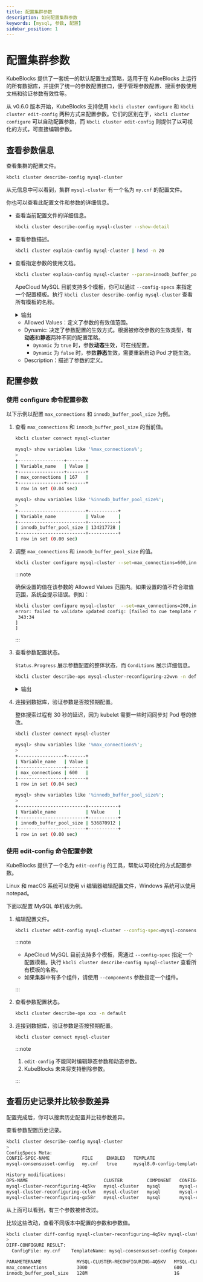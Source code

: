 ```yaml
---
title: 配置集群参数
description: 如何配置集群参数
keywords: [mysql, 参数, 配置]
sidebar_position: 1
---
```


# 配置集群参数

KubeBlocks 提供了一套统一的默认配置生成策略，适用于在 KubeBlocks 上运行的所有数据库，并提供了统一的参数配置接口，便于管理参数配置、搜索参数使用文档和验证参数有效性等。

从 v0.6.0 版本开始，KubeBlocks 支持使用 `kbcli cluster configure` 和 `kbcli cluster edit-config` 两种方式来配置参数。它们的区别在于，`kbcli cluster configure` 可以自动配置参数，而 `kbcli cluster edit-config` 则提供了以可视化的方式，可直接编辑参数。

## 查看参数信息

查看集群的配置文件。

```bash
kbcli cluster describe-config mysql-cluster  
```

从元信息中可以看到，集群 `mysql-cluster` 有一个名为 `my.cnf` 的配置文件。

你也可以查看此配置文件和参数的详细信息。

* 查看当前配置文件的详细信息。

   ```bash
   kbcli cluster describe-config mysql-cluster --show-detail
   ```

* 查看参数描述。

  ```bash
  kbcli cluster explain-config mysql-cluster | head -n 20
  ```

* 查看指定参数的使用文档。
  
  ```bash
  kbcli cluster explain-config mysql-cluster --param=innodb_buffer_pool_size --config-specs=mysql-consensusset-config
  ```

  ApeCloud MySQL 目前支持多个模板，你可以通过 `--config-specs` 来指定一个配置模板。执行 `kbcli cluster describe-config mysql-cluster` 查看所有模板的名称。

  <details>

  <summary>输出</summary>

  ```bash
  template meta:
    ConfigSpec: mysql-consensusset-config        ComponentName: mysql        ClusterName: mysql-cluster

  Configure Constraint:
    Parameter Name:     innodb_buffer_pool_size
    Allowed Values:     [5242880-18446744073709552000]
    Scope:              Global
    Dynamic:            false
    Type:               integer
    Description:        The size in bytes of the memory buffer innodb uses to cache data and indexes of its tables  
  ```
  
  </details>

  * Allowed Values：定义了参数的有效值范围。
  * Dynamic: 决定了参数配置的生效方式。根据被修改参数的生效类型，有**动态**和**静态**两种不同的配置策略。
    * `Dynamic` 为 `true` 时，参数**动态**生效，可在线配置。
    * `Dynamic` 为 `false` 时，参数**静态**生效，需要重新启动 Pod 才能生效。
  * Description：描述了参数的定义。

## 配置参数

### 使用 configure 命令配置参数

以下示例以配置 `max_connections` 和 `innodb_buffer_pool_size` 为例。

1. 查看 `max_connections` 和 `innodb_buffer_pool_size` 的当前值。

   ```bash
   kbcli cluster connect mysql-cluster
   ```

   ```bash
   mysql> show variables like '%max_connections%';
   >
   +-----------------+-------+
   | Variable_name   | Value |
   +-----------------+-------+
   | max_connections | 167   |
   +-----------------+-------+
   1 row in set (0.04 sec)
   ```

   ```bash
   mysql> show variables like '%innodb_buffer_pool_size%';
   >
   +-------------------------+-----------+
   | Variable_name           | Value     |
   +-------------------------+-----------+
   | innodb_buffer_pool_size | 134217728 |
   +-------------------------+-----------+
   1 row in set (0.00 sec)
   ```

2. 调整 `max_connections` 和 `innodb_buffer_pool_size` 的值。

   ```bash
   kbcli cluster configure mysql-cluster --set=max_connections=600,innodb_buffer_pool_size=512M
   ```

   :::note

   确保设置的值在该参数的 Allowed Values 范围内。如果设置的值不符合取值范围，系统会提示错误。例如：

   ```bash
   kbcli cluster configure mysql-cluster  --set=max_connections=200,innodb_buffer_pool_size=2097152
   error: failed to validate updated config: [failed to cue template render configure: [mysqld.innodb_buffer_pool_size: invalid value 2097152 (out of bound >=5242880):
    343:34
   ]
   ]
   ```

   :::

3.  查看参数配置状态。

    `Status.Progress` 展示参数配置的整体状态，而 `Conditions` 展示详细信息。

    ```bash
    kbcli cluster describe-ops mysql-cluster-reconfiguring-z2wvn -n default
    ```

    <details>

    <summary>输出</summary>

    ```bash
    Spec:
      Name: mysql-cluster-reconfiguring-z2wvn        NameSpace: default        Cluster: mysql-cluster        Type: Reconfiguring

      Command:
        kbcli cluster configure mysql-cluster --components=mysql --template-name=mysql-consensusset-config --config-file=my.cnf --set innodb_buffer_pool_size=512M --set max_connections=600

      Status:
        Start Time:         Mar 13,2023 02:55 UTC+0800
        Completion Time:    Mar 13,2023 02:55 UTC+0800
        Duration:           1s
        Status:             Succeed
        Progress:           1/1

      Conditions:
      LAST-TRANSITION-TIME         TYPE                 REASON                            STATUS   MESSAGE
      Mar 13,2023 02:55 UTC+0800   Progressing          OpsRequestProgressingStarted      True     Start to process the OpsRequest: mysql-cluster-reconfiguring-z2wvn in Cluster: mysql-cluster
      Mar 13,2023 02:55 UTC+0800   Validated            ValidateOpsRequestPassed          True     OpsRequest: mysql-cluster-reconfiguring-z2wvn is validated
      Mar 13,2023 02:55 UTC+0800   Reconfigure          ReconfigureStarted                True     Start to reconfigure in Cluster: mysql-cluster, Component: mysql
      Mar 13,2023 02:55 UTC+0800   ReconfigureMerged    ReconfigureMerged                 True     Reconfiguring in Cluster: mysql-cluster, Component: mysql, ConfigTpl: mysql-consensusset-config, info: updated: map[my.cnf:{"mysqld":{"innodb_buffer_pool_size":"512M","max_connections":"600"}}], added: map[], deleted:map[]
      Mar 13,2023 02:55 UTC+0800   ReconfigureSucceed   ReconfigureSucceed                True     Reconfiguring in Cluster: mysql-cluster, Component: mysql, ConfigTpl: mysql-consensusset-config, info: updated policy: <autoReload>, updated: map[my.cnf:{"mysqld":{"innodb_buffer_pool_size":"512M","max_connections":"600"}}], added: map[], deleted:map[]
      Mar 13,2023 02:55 UTC+0800   Succeed              OpsRequestProcessedSuccessfully   True     Successfully processed the OpsRequest: mysql-cluster-reconfiguring-z2wvn in Cluster: mysql-cluster
      ```

      </details>

4. 连接到数据库，验证参数是否按预期配置。

   整体搜索过程有 30 秒的延迟，因为 kubelet 需要一些时间同步对 Pod 卷的修改。

   ```bash
   kbcli cluster connect mysql-cluster
   ```

   ```bash
   mysql> show variables like '%max_connections%';
   >
   +-----------------+-------+
   | Variable_name   | Value |
   +-----------------+-------+
   | max_connections | 600   |
   +-----------------+-------+
   1 row in set (0.04 sec)
   ```
  
   ```bash
   mysql> show variables like '%innodb_buffer_pool_size%';
   >
   +-------------------------+-----------+
   | Variable_name           | Value     |
   +-------------------------+-----------+
   | innodb_buffer_pool_size | 536870912 |
   +-------------------------+-----------+
   1 row in set (0.00 sec)
   ```

### 使用 edit-config 命令配置参数

KubeBlocks 提供了一个名为 `edit-config` 的工具，帮助以可视化的方式配置参数。

Linux 和 macOS 系统可以使用 vi 编辑器编辑配置文件，Windows 系统可以使用 notepad。

下面以配置 MySQL 单机版为例。

1. 编辑配置文件。

   ```bash
   kbcli cluster edit-config mysql-cluster --config-spec=mysql-consensusset-config
   ```

   :::note

   * ApeCloud MySQL 目前支持多个模板，需通过 `--config-spec` 指定一个配置模板。执行 `kbcli cluster describe-config mysql-cluster` 查看所有模板的名称。
   * 如果集群中有多个组件，请使用 `--components` 参数指定一个组件。

   :::

2. 查看参数配置状态。

   ```bash
   kbcli cluster describe-ops xxx -n default
   ```

3. 连接到数据库，验证参数是否按预期配置。

   ```bash
   kbcli cluster connect mysql-cluster
   ```

   :::note

   1. `edit-config` 不能同时编辑静态参数和动态参数。
   2.  KubeBlocks 未来将支持删除参数。

   :::

## 查看历史记录并比较参数差异

配置完成后，你可以搜索历史配置并比较参数差异。

查看参数配置历史记录。

```bash
kbcli cluster describe-config mysql-cluster
>
ConfigSpecs Meta:
CONFIG-SPEC-NAME            FILE     ENABLED   TEMPLATE                   CONSTRAINT                    RENDERED                                  COMPONENT   CLUSTER                
mysql-consensusset-config   my.cnf   true      mysql8.0-config-template   mysql8.0-config-constraints   mysql-cluster-mysql-mysql-config   mysql       mysql-cluster   

History modifications:
OPS-NAME                            CLUSTER         COMPONENT   CONFIG-SPEC-NAME            FILE     STATUS    POLICY   PROGRESS   CREATED-TIME                 VALID-UPDATED                                                                                                                     
mysql-cluster-reconfiguring-4q5kv   mysql-cluster   mysql       mysql-consensusset-config   my.cnf   Succeed   reload   -/-        Mar 16,2023 15:44 UTC+0800   {"my.cnf":"{\"mysqld\":{\"max_connections\":\"3000\",\"read_buffer_size\":\"24288\"}}"}                                           
mysql-cluster-reconfiguring-cclvm   mysql-cluster   mysql       mysql-consensusset-config   my.cnf   Succeed   reload   -/-        Mar 16,2023 17:28 UTC+0800   {"my.cnf":"{\"mysqld\":{\"innodb_buffer_pool_size\":\"1G\",\"max_connections\":\"600\"}}"}   
mysql-cluster-reconfiguring-gx58r   mysql-cluster   mysql       mysql-consensusset-config   my.cnf   Succeed            -/-        Mar 16,2023 17:28 UTC+0800                       
```

从上面可以看到，有三个参数被修改过。

比较这些改动，查看不同版本中配置的参数和参数值。

```bash
kbcli cluster diff-config mysql-cluster-reconfiguring-4q5kv mysql-cluster-reconfiguring-gx58r
>
DIFF-CONFIGURE RESULT:
  ConfigFile: my.cnf    TemplateName: mysql-consensusset-config ComponentName: mysql    ClusterName: mysql-cluster       UpdateType: update      

PARAMETERNAME             MYSQL-CLUSTER-RECONFIGURING-4Q5KV   MYSQL-CLUSTER-RECONFIGURING-GX58R   
max_connections           3000                                600                                        
innodb_buffer_pool_size   128M                                1G 
```
